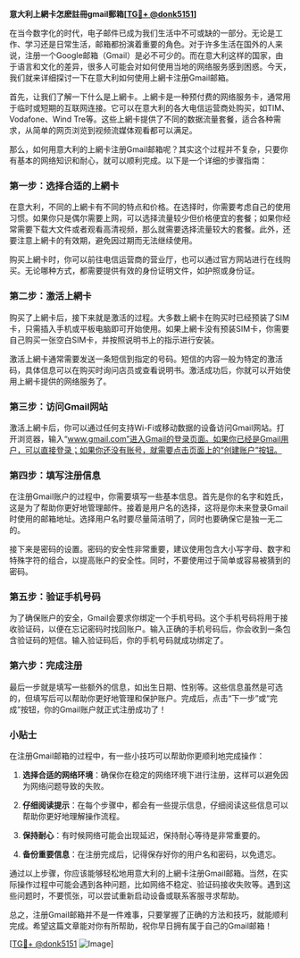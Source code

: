 **意大利上網卡怎麽註冊gmail郵箱[[TG💪+ @donk5151](https://t.me/s/donk5151)]**

在当今数字化的时代，电子邮件已成为我们生活中不可或缺的一部分。无论是工作、学习还是日常生活，邮箱都扮演着重要的角色。对于许多生活在国外的人来说，注册一个Google邮箱（Gmail）是必不可少的。而在意大利这样的国家，由于语言和文化的差异，很多人可能会对如何使用当地的网络服务感到困惑。今天，我们就来详细探讨一下在意大利如何使用上網卡注册Gmail邮箱。

首先，让我们了解一下什么是上網卡。上網卡是一种预付费的网络服务卡，通常用于临时或短期的互联网连接。它可以在意大利的各大电信运营商处购买，如TIM、Vodafone、Wind Tre等。这些上網卡提供了不同的数据流量套餐，适合各种需求，从简单的网页浏览到视频流媒体观看都可以满足。

那么，如何用意大利的上網卡注册Gmail邮箱呢？其实这个过程并不复杂，只要你有基本的网络知识和耐心，就可以顺利完成。以下是一个详细的步骤指南：

### 第一步：选择合适的上網卡

在意大利，不同的上網卡有不同的特点和价格。在选择时，你需要考虑自己的使用习惯。如果你只是偶尔需要上网，可以选择流量较少但价格便宜的套餐；如果你经常需要下载大文件或者观看高清视频，那么就需要选择流量较大的套餐。此外，还要注意上網卡的有效期，避免因过期而无法继续使用。

购买上網卡时，你可以前往电信运营商的营业厅，也可以通过官方网站进行在线购买。无论哪种方式，都需要提供有效的身份证明文件，如护照或身份证。

### 第二步：激活上網卡

购买了上網卡后，接下来就是激活的过程。大多数上網卡在购买时已经预装了SIM卡，只需插入手机或平板电脑即可开始使用。如果上網卡没有预装SIM卡，你需要自己购买一张空白SIM卡，并按照说明书上的指示进行安装。

激活上網卡通常需要发送一条短信到指定的号码。短信的内容一般为特定的激活码，具体信息可以在购买时询问店员或查看说明书。激活成功后，你就可以开始使用上網卡提供的网络服务了。

### 第三步：访问Gmail网站

激活上網卡后，你可以通过任何支持Wi-Fi或移动数据的设备访问Gmail网站。打开浏览器，输入“www.gmail.com”进入Gmail的登录页面。如果你已经是Gmail用户，可以直接登录；如果你还没有账号，就需要点击页面上的“创建账户”按钮。

### 第四步：填写注册信息

在注册Gmail账户的过程中，你需要填写一些基本信息。首先是你的名字和姓氏，这是为了帮助你更好地管理邮件。接着是用户名的选择，这将是你未来登录Gmail时使用的邮箱地址。选择用户名时要尽量简洁明了，同时也要确保它是独一无二的。

接下来是密码的设置。密码的安全性非常重要，建议使用包含大小写字母、数字和特殊字符的组合，以提高账户的安全性。同时，不要使用过于简单或容易被猜到的密码。

### 第五步：验证手机号码

为了确保账户的安全，Gmail会要求你绑定一个手机号码。这个手机号码将用于接收验证码，以便在忘记密码时找回账户。输入正确的手机号码后，你会收到一条包含验证码的短信。输入验证码后，你的手机号码就成功绑定了。

### 第六步：完成注册

最后一步就是填写一些额外的信息，如出生日期、性别等。这些信息虽然是可选的，但填写后可以帮助你更好地管理和保护账户。完成后，点击“下一步”或“完成”按钮，你的Gmail账户就正式注册成功了！

### 小贴士

在注册Gmail邮箱的过程中，有一些小技巧可以帮助你更顺利地完成操作：

1. **选择合适的网络环境**：确保你在稳定的网络环境下进行注册，这样可以避免因为网络问题导致的失败。
   
2. **仔细阅读提示**：在每个步骤中，都会有一些提示信息，仔细阅读这些信息可以帮助你更好地理解操作流程。

3. **保持耐心**：有时候网络可能会出现延迟，保持耐心等待是非常重要的。

4. **备份重要信息**：在注册完成后，记得保存好你的用户名和密码，以免遗忘。

通过以上步骤，你应该能够轻松地用意大利的上網卡注册Gmail邮箱。当然，在实际操作过程中可能会遇到各种问题，比如网络不稳定、验证码接收失败等。遇到这些问题时，不要慌张，可以尝试重新启动设备或联系客服寻求帮助。

总之，注册Gmail邮箱并不是一件难事，只要掌握了正确的方法和技巧，就能顺利完成。希望这篇文章能对你有所帮助，祝你早日拥有属于自己的Gmail邮箱！

[[TG💪+ @donk5151](https://t.me/s/donk5151) ![Image](https://i.postimg.cc/rwNCRYN7/Snipaste-2025-04-30-17-27-05.png)]